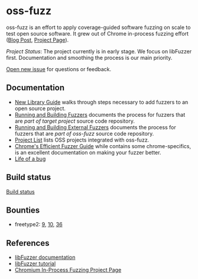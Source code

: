 # oss-fuzz 

oss-fuzz is an effort to apply coverage-guided software fuzzing on scale to test open source software. It grew out of Chrome in-process fuzzing effort ([Blog Post](https://security.googleblog.com/2016/08/guided-in-process-fuzzing-of-chrome.html), [Project Page](https://chromium.googlesource.com/chromium/src/testing/libfuzzer/)). 

*Project Status*: The project currently is in early stage. We focus on libFuzzer first. Documentation and smoothing the process is our main priority.

[Open new issue](https://github.com/google/oss-fuzz/issues/new) for questions or feedback.

## Documentation

* [New Library Guide](docs/new_library.md) walks through steps necessary to add fuzzers to an open source project.
* [Running and Building Fuzzers](docs/building_running_fuzzers.md) documents the process for fuzzers that are
  *part of target project* source code repository.
* [Running and Building External Fuzzers](docs/building_running_fuzzers_external.md) documents the process for fuzzers that are
  *part of oss-fuzz* source code repository.
* [Project List](docs/projects.md) lists OSS projects integrated with oss-fuzz.
* [Chrome's Efficient Fuzzer Guide](https://chromium.googlesource.com/chromium/src/testing/libfuzzer/+/HEAD/efficient_fuzzer.md) while contains some chrome-specifics, is an excellent documentation on making your fuzzer better.
* [Life of a bug](docs/life_of_a_bug.md)

## Build status
[Build status](https://oss-fuzz-build-logs.storage.googleapis.com/status.html)

## Bounties

* freetype2: 
[9](https://bugs.chromium.org/p/oss-fuzz/issues/detail?id=9&can=1&q=&colspec=ID%20Type%20Component%20Status%20Priority%20Milestone%20Owner%20Summary), 
[10](https://bugs.chromium.org/p/oss-fuzz/issues/detail?id=10&can=1&q=&colspec=ID%20Type%20Component%20Status%20Priority%20Milestone%20Owner%20Summary),
[36](https://bugs.chromium.org/p/oss-fuzz/issues/detail?id=36&can=1&q=&colspec=ID%20Type%20Component%20Status%20Priority%20Milestone%20Owner%20Summary)


## References
* [libFuzzer documentation](http://libfuzzer.info)
* [libFuzzer tutorial](http://tutorial.libfuzzer.info)
* [Chromium In-Process Fuzzing Project Page](https://chromium.googlesource.com/chromium/src/testing/libfuzzer/)

